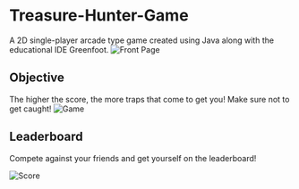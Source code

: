 # Treasure-Hunter-Game
A 2D single-player arcade type game created using Java along with the educational IDE Greenfoot.
![Front Page](https://user-images.githubusercontent.com/84817133/192116653-4bfd9a6a-c34b-4a7d-9c1a-8225b52bae8f.png)

## Objective
The higher the score, the more traps that come to get you! Make sure not to get caught!
![Game](https://user-images.githubusercontent.com/84817133/192116664-f45c43f4-da94-4ea5-8b3f-bbd0444315b1.png)

## Leaderboard
Compete against your friends and get yourself on the leaderboard!

![Score](https://user-images.githubusercontent.com/84817133/192116662-ea80e575-2c02-4f23-a6c5-883dbe6fe4b4.png)
